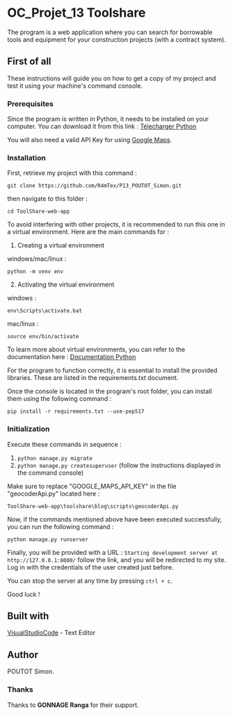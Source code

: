 # OC_Projet_13 Toolshare

The program is a web application where you can search for borrowable tools and equipment for your construction projects (with a contract system).

## First of all

These instructions will guide you on how to get a copy of my project and test it using your machine's command console.

### Prerequisites

Since the program is written in Python, it needs to be installed on your computer. You can download it from this link : [Télecharger Python](https://www.python.org/downloads/)

You will also need a valid API Key for using [Google Maps](https://developers.google.com/maps/get-started?hl=fr#create-project).

### Installation

First, retrieve my project with this command : 

```git clone https://github.com/R4mTex/P13_POUTOT_Simon.git```

then navigate to this folder :

```cd ToolShare-web-app```

To avoid interfering with other projects, it is recommended to run this one in a virtual environment. Here are the main commands for :

1. Creating a virtual environment 

windows/mac/linux : 

```python -m venv env```

2. Activating the virtual environment

windows : 

```env\Scripts\activate.bat```

mac/linux : 

```source env/bin/activate```

To learn more about virtual environments, you can refer to the documentation here : [Documentation Python](https://docs.python.org/fr/3.6/tutorial/venv.html/)

For the program to function correctly, it is essential to install the provided libraries. These are listed in the requirements.txt document.

Once the console is located in the program's root folder, you can install them using the following command :

```pip install -r requirements.txt --use-pep517```

### Initialization

Execute these commands in sequence :

1. ```python manage.py migrate```
2. ```python manage.py createsuperuser``` (follow the instructions displayed in the command console)

Make sure to replace "GOOGLE_MAPS_API_KEY" in the file "geocoderApi.py" located here : 

```ToolShare-web-app\toolshare\blog\scripts\geocoderApi.py```

Now, if the commands mentioned above have been executed successfully, you can run the following command :

```python manage.py runserver```

Finally, you will be provided with a URL : ```Starting development server at http://127.0.0.1:8000/``` follow the link, and you will be redirected to my site.
Log in with the credentials of the user created just before.

You can stop the server at any time by pressing ```ctrl + c```.

Good luck !

## Built with

[VisualStudioCode](https://code.visualstudio.com/) - Text Editor

## Author

POUTOT Simon. 

### Thanks

Thanks to **GONNAGE Ranga** for their support.

